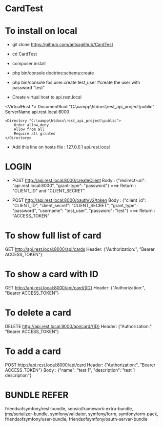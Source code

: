 # CardTest

# To install on local 

- git clone https://github.com/antsagithub/CardTest
- cd CardTest
- composer install
- php bin/console doctrine:schema:create
- php bin/console fos:user:create test_user #create the user with password "test"

- Create virtual host to api.rest.local

<VirtualHost *>
    DocumentRoot "C:\xampp\htdocs\rest_api_project\public"
    ServerName api.rest.local:8000
    
    <Directory "C:\xampp\htdocs\rest_api_project\public">
        Order allow,deny
        Allow from all
        Require all granted
    </Directory>
</VirtualHost>

- Add this line on hosts file : 127.0.0.1 api.rest.local


# LOGIN

- POST http://api.rest.local:8000/createClient 
Body : {"redirect-uri": "api.rest.local:8000", "grant-type": "password"}
===> Return : "CLIENT_ID" and "CLIENT_SECRET"

- POST http://api.rest.local:8000/oauth/v2/token 
Body : {"client_id": "CLIENT_ID", "client_secret": "CLIENT_SECRET", "grant_type": "password", "username": "test_user", "password": "test"}
===> Return : "ACCESS_TOKEN"


# To show full list of card

GET http://api.rest.local:8000/api/cards
Header: {"Authorization:", "Bearer ACCESS_TOKEN"}


# To show a card with ID

GET http://api.rest.local:8000/api/card/{ID}
Header: {"Authorization:", "Bearer ACCESS_TOKEN"}


# To delete a card

DELETE http://api.rest.local:8000/api/card/{ID}
Header: {"Authorization:", "Bearer ACCESS_TOKEN"}


# To add a card

POST http://api.rest.local:8000/api/card
Header: {"Authorization:", "Bearer ACCESS_TOKEN"}
Body : {"name": "test 1", "description": "test 1 description"}






# BUNDLE REFER

friendsofsymfony/rest-bundle,
sensio/framework-extra-bundle,
jms/serializer-bundle,
symfony/validator,
symfony/form,
symfony/orm-pack,
friendsofsymfony/user-bundle,
friendsofsymfony/oauth-server-bundle
